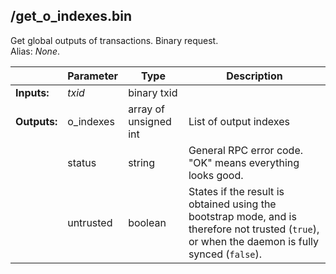 ## **/get_o_indexes.bin**

Get global outputs of transactions. Binary request.  
Alias: *None*.  

|             | Parameter | Type                  | Description
| ---         | ---       | ---                   | ---
|**Inputs:**  | *txid*    | binary txid           |
|**Outputs:** | o_indexes | array of unsigned int | List of output indexes
|             | status    | string                | General RPC error code. "OK" means everything looks good.
|             | untrusted | boolean               | States if the result is obtained using the bootstrap mode, and is therefore not trusted (`true`), or when the daemon is fully synced (`false`).

<!-- Cannot get this working
```shell
$ curl -X POST http://127.0.0.1:18081/get_o_indexes.bin --data-binary '{"txid":"d6e48158472848e6687173a91ae6eebfa3e1d778e65252ee99d7515d63090408"}'
```
--->
